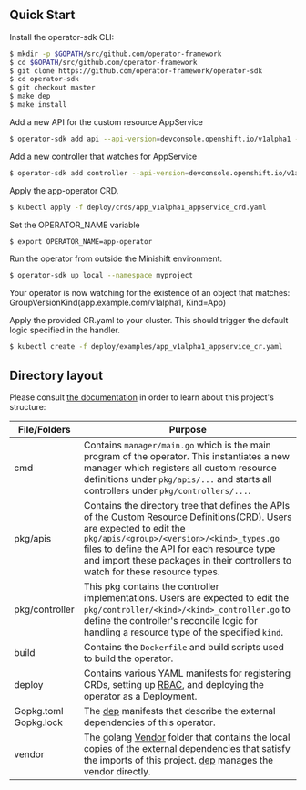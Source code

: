 ## Quick Start

Install the operator-sdk CLI:

```sh
$ mkdir -p $GOPATH/src/github.com/operator-framework
$ cd $GOPATH/src/github.com/operator-framework
$ git clone https://github.com/operator-framework/operator-sdk
$ cd operator-sdk
$ git checkout master
$ make dep
$ make install
```

Add a new API for the custom resource AppService

```sh
$ operator-sdk add api --api-version=devconsole.openshift.io/v1alpha1 --kind=AppService
```

Add a new controller that watches for AppService

```sh
$ operator-sdk add controller --api-version=devconsole.openshift.io/v1alpha1 --kind=AppService
```

Apply the app-operator CRD.

```sh
$ kubectl apply -f deploy/crds/app_v1alpha1_appservice_crd.yaml
```

Set the OPERATOR_NAME variable

```sh
$ export OPERATOR_NAME=app-operator
```

Run the operator from outside the Minishift environment.

```sh
$ operator-sdk up local --namespace myproject
```

Your operator is now watching for the existence of an object that matches: GroupVersionKind(app.example.com/v1alpha1, Kind=App)

Apply the provided CR.yaml to your cluster. This should trigger the default logic specified in the handler.

```sh
$ kubectl create -f deploy/examples/app_v1alpha1_appservice_cr.yaml
```

## Directory layout

Please consult [the documentation](https://github.com/operator-framework/operator-sdk/blob/master/doc/project_layout.md) in order to learn about this project's structure: 

|File/Folders  |Purpose |
|--------------|--------|
| cmd          | Contains `manager/main.go` which is the main program of the operator. This instantiates a new manager which registers all custom resource definitions under `pkg/apis/...` and starts all controllers under `pkg/controllers/...`.|
| pkg/apis | Contains the directory tree that defines the APIs of the Custom Resource Definitions(CRD). Users are expected to edit the `pkg/apis/<group>/<version>/<kind>_types.go` files to define the API for each resource type and import these packages in their controllers to watch for these resource types.|
| pkg/controller | This pkg contains the controller implementations. Users are expected to edit the `pkg/controller/<kind>/<kind>_controller.go` to define the controller's reconcile logic for handling a resource type of the specified `kind`.|
| build | Contains the `Dockerfile` and build scripts used to build the operator.|
| deploy | Contains various YAML manifests for registering CRDs, setting up [RBAC](https://kubernetes.io/docs/reference/access-authn-authz/rbac/), and deploying the operator as a Deployment.|
| Gopkg.toml Gopkg.lock | The [dep](https://github.com/golang/dep) manifests that describe the external dependencies of this operator.|
| vendor | The golang [Vendor](https://golang.org/cmd/go/#hdr-Vendor_Directories) folder that contains the local copies of the external dependencies that satisfy the imports of this project. [dep](https://github.com/golang/dep) manages the vendor directly.|
